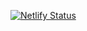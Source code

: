 [![Netlify Status](https://api.netlify.com/api/v1/badges/ae76b0f1-e635-4890-9393-9c3d8fb1600c/deploy-status)](https://app.netlify.com/sites/relaxed-wozniak-08be2b/deploys)
